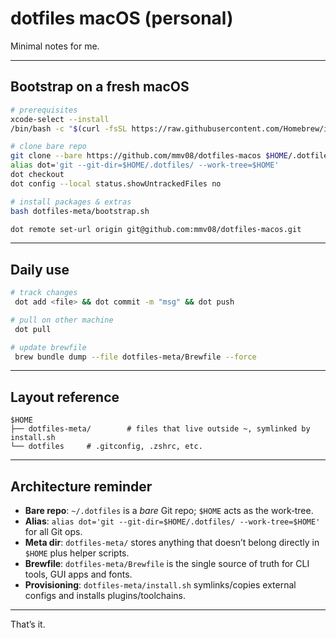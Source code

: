 # dotfiles macOS (personal)

Minimal notes for me.

---

## Bootstrap on a fresh macOS

```bash
# prerequisites
xcode-select --install
/bin/bash -c "$(curl -fsSL https://raw.githubusercontent.com/Homebrew/install/HEAD/install.sh)"

# clone bare repo
git clone --bare https://github.com/mmv08/dotfiles-macos $HOME/.dotfiles
alias dot='git --git-dir=$HOME/.dotfiles/ --work-tree=$HOME'
dot checkout
dot config --local status.showUntrackedFiles no

# install packages & extras
bash dotfiles-meta/bootstrap.sh

dot remote set-url origin git@github.com:mmv08/dotfiles-macos.git
```

---

## Daily use

```bash
# track changes
 dot add <file> && dot commit -m "msg" && dot push

# pull on other machine
 dot pull

# update brewfile
 brew bundle dump --file dotfiles-meta/Brewfile --force
```

---

## Layout reference

```
$HOME
├── dotfiles-meta/        # files that live outside ~, symlinked by install.sh
└── dotfiles     # .gitconfig, .zshrc, etc.
```

---

## Architecture reminder

- **Bare repo**: `~/.dotfiles` is a _bare_ Git repo; `$HOME` acts as the work‑tree.
- **Alias**: `alias dot='git --git-dir=$HOME/.dotfiles/ --work-tree=$HOME'` for all Git ops.
- **Meta dir**: `dotfiles-meta/` stores anything that doesn’t belong directly in `$HOME` plus helper scripts.
- **Brewfile**: `dotfiles-meta/Brewfile` is the single source of truth for CLI tools, GUI apps and fonts.
- **Provisioning**: `dotfiles-meta/install.sh` symlinks/copies external configs and installs plugins/toolchains.

---

That’s it.

